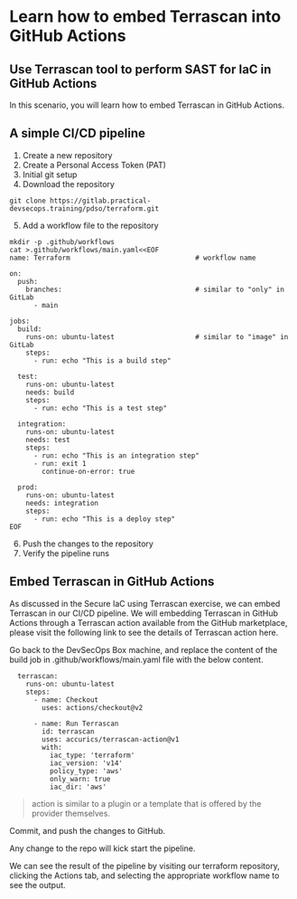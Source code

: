 Learn how to embed Terrascan into GitHub Actions
================================

Use Terrascan tool to perform SAST for IaC in GitHub Actions
--------------

In this scenario, you will learn how to embed Terrascan in GitHub Actions.

A simple CI/CD pipeline
----------
1. Create a new repository
2. Create a Personal Access Token (PAT)
3. Initial git setup
4. Download the repository
```
git clone https://gitlab.practical-devsecops.training/pdso/terraform.git
```
5. Add a workflow file to the repository
```
mkdir -p .github/workflows
cat >.github/workflows/main.yaml<<EOF
name: Terraform                               # workflow name

on:
  push:                                       
    branches:                                 # similar to "only" in GitLab
      - main

jobs:
  build:
    runs-on: ubuntu-latest                    # similar to "image" in GitLab
    steps:
      - run: echo "This is a build step"

  test:
    runs-on: ubuntu-latest
    needs: build
    steps:
      - run: echo "This is a test step"

  integration:
    runs-on: ubuntu-latest
    needs: test
    steps:
      - run: echo "This is an integration step"
      - run: exit 1
        continue-on-error: true

  prod:
    runs-on: ubuntu-latest
    needs: integration
    steps:
      - run: echo "This is a deploy step"
EOF
```
6. Push the changes to the repository
7. Verify the pipeline runs

Embed Terrascan in GitHub Actions
--------------

As discussed in the Secure IaC using Terrascan exercise, we can embed Terrascan in our CI/CD pipeline. We will
embedding Terrascan in GitHub Actions through a Terrascan action available from the GitHub marketplace, please visit the following link to see the details of Terrascan action here.

Go back to the DevSecOps Box machine, and replace the content of the build job in .github/workflows/main.yaml file with the below content.

```
  terrascan:
    runs-on: ubuntu-latest
    steps:
      - name: Checkout
        uses: actions/checkout@v2

      - name: Run Terrascan
        id: terrascan
        uses: accurics/terrascan-action@v1
        with:
          iac_type: 'terraform'
          iac_version: 'v14'
          policy_type: 'aws'
          only_warn: true
          iac_dir: 'aws'
```

> action is similar to a plugin or a template that is offered by the provider themselves.

Commit, and push the changes to GitHub.

Any change to the repo will kick start the pipeline.

We can see the result of the pipeline by visiting our terraform repository, clicking the Actions tab, and selecting the appropriate workflow name to see the output.
